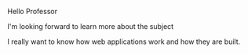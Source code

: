Hello Professor

I'm looking forward to learn more about the subject

I really want to know how web applications work and how they are built.
